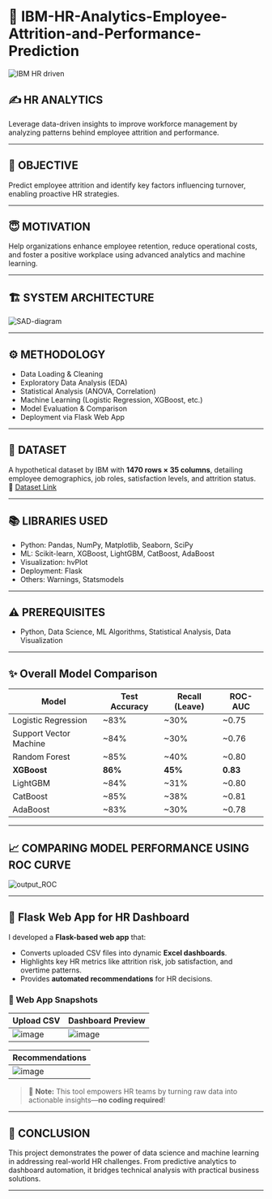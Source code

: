 # 🚀 IBM-HR-Analytics-Employee-Attrition-and-Performance-Prediction
![IBM HR driven](https://github.com/user-attachments/assets/de2fd646-4dfd-4a7f-b870-46213d42b2a3)

## ✍️ HR ANALYTICS
Leverage data-driven insights to improve workforce management by analyzing patterns behind employee attrition and performance.

---

## 📌 OBJECTIVE
Predict employee attrition and identify key factors influencing turnover, enabling proactive HR strategies.

---

## 😇 MOTIVATION
Help organizations enhance employee retention, reduce operational costs, and foster a positive workplace using advanced analytics and machine learning.

---

## 🏗 SYSTEM ARCHITECTURE
![SAD-diagram](https://github.com/user-attachments/assets/82ca00aa-3561-4674-9f70-8592f0badbe3)


---

## ⚙️ METHODOLOGY
- Data Loading & Cleaning
- Exploratory Data Analysis (EDA)
- Statistical Analysis (ANOVA, Correlation)
- Machine Learning (Logistic Regression, XGBoost, etc.)
- Model Evaluation & Comparison
- Deployment via Flask Web App

---

## 📂 DATASET
A hypothetical dataset by IBM with **1470 rows × 35 columns**, detailing employee demographics, job roles, satisfaction levels, and attrition status.  
🔗 [Dataset Link](https://www.kaggle.com/datasets/pavansubhasht/ibm-hr-analytics-attrition-dataset)

---

## 📚 LIBRARIES USED
- Python: Pandas, NumPy, Matplotlib, Seaborn, SciPy
- ML: Scikit-learn, XGBoost, LightGBM, CatBoost, AdaBoost
- Visualization: hvPlot
- Deployment: Flask
- Others: Warnings, Statsmodels
---

## ⚠️ PREREQUISITES
- Python, Data Science, ML Algorithms, Statistical Analysis, Data Visualization

---

## ✨ Overall Model Comparison

| **Model**               | **Test Accuracy** | **Recall (Leave)** | **ROC-AUC** |
|-------------------------|-------------------|--------------------|-------------|
| Logistic Regression     | ~83%              | ~30%               | ~0.75       |
| Support Vector Machine  | ~84%              | ~30%               | ~0.76       |
| Random Forest           | ~85%              | ~40%               | ~0.80       |
| **XGBoost**             | **86%**           | **45%**            | **0.83**    |
| LightGBM                | ~84%              | ~31%               | ~0.80       |
| CatBoost                | ~85%              | ~38%               | ~0.81       |
| AdaBoost                | ~83%              | ~30%               | ~0.78       |

---

## 📈 COMPARING MODEL PERFORMANCE USING ROC CURVE
![output_ROC](https://github.com/user-attachments/assets/99ae70b6-0888-4d3b-9218-f647330f1e45)

---

## 🌟 Flask Web App for HR Dashboard
I developed a **Flask-based web app** that:
- Converts uploaded CSV files into dynamic **Excel dashboards**.
- Highlights key HR metrics like attrition risk, job satisfaction, and overtime patterns.
- Provides **automated recommendations** for HR decisions.

### 🔹 Web App Snapshots
| Upload CSV              | Dashboard Preview        |
|-------------------------|--------------------------|
| ![image](https://github.com/user-attachments/assets/73a754d0-d17d-4d7d-9c53-4ace82f44bf3) | ![image](https://github.com/user-attachments/assets/b7557239-f85c-41dd-8014-13917c0134e4) |

| Recommendations         |
|-------------------------|
| ![image](https://github.com/user-attachments/assets/4aded45c-4a96-4870-a547-d994b29ad495) |

> 🚀 **Note:** This tool empowers HR teams by turning raw data into actionable insights—**no coding required**!

---

## 🔑 CONCLUSION
This project demonstrates the power of data science and machine learning in addressing real-world HR challenges. From predictive analytics to dashboard automation, it bridges technical analysis with practical business solutions.

---

